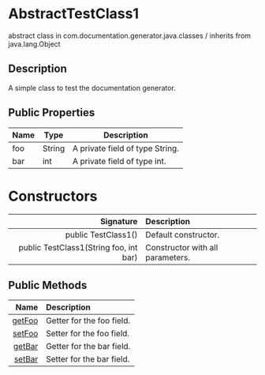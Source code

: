 # AbstractTestClass1

abstract class in com.documentation.generator.java.classes / inherits from
java.lang.Object

## Description

A simple class to test the documentation generator.

## Public Properties

| Name | Type   | Description                     |
| ---- | ------ | ------------------------------- |
| foo  | String | A private field of type String. |
| bar  | int    | A private field of type int.    |

# Constructors

|                              Signature | Description                      |
| -------------------------------------: | :------------------------------- |
|                    public TestClass1() | Default constructor.             |
| public TestClass1(String foo, int bar) | Constructor with all parameters. |

## Public Methods

|                             Name | Description               |
| -------------------------------: | :------------------------ |
| [getFoo](./TestClass1/getFoo.md) | Getter for the foo field. |
| [setFoo](./TestClass1/setFoo.md) | Setter for the foo field. |
| [getBar](./TestClass1/getFoo.md) | Getter for the bar field. |
| [setBar](./TestClass1/setFoo.md) | Setter for the bar field. |
